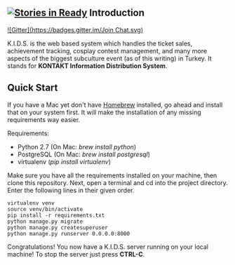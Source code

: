 [![Stories in Ready](https://badge.waffle.io/isair/takt-kids.png?label=ready&title=Ready)](https://waffle.io/isair/takt-kids)
Introduction
--------------
[![Gitter](https://badges.gitter.im/Join Chat.svg)](https://gitter.im/isair/takt-kids?utm_source=badge&utm_medium=badge&utm_campaign=pr-badge&utm_content=badge)

K.I.D.S. is the web based system which handles the ticket sales, achievement tracking, cosplay contest management, and many more aspects of the biggest subculture event (as of this writing) in Turkey. It stands for __KONTAKT Information Distribution System__.

Quick Start
--------------

If you have a Mac yet don't have [Homebrew](http://brew.sh) installed, go ahead and install that on your system first. It will make the installation of any missing requirements way easier.

Requirements:
* Python 2.7 (On Mac: _brew install python_)
* PostgreSQL (On Mac: _brew install postgresql_)
* virtualenv (_pip install virtualenv_)

Make sure you have all the requirements installed on your machine, then clone this repository. Next, open a terminal and cd into the project directory. Enter the following lines in their given order.

```
virtualenv venv
source venv/bin/activate
pip install -r requirements.txt
python manage.py migrate
python manage.py createsuperuser
python manage.py runserver 0.0.0.0:8000
```

Congratulations! You now have a K.I.D.S. server running on your local machine! To stop the server just press __CTRL-C__.
